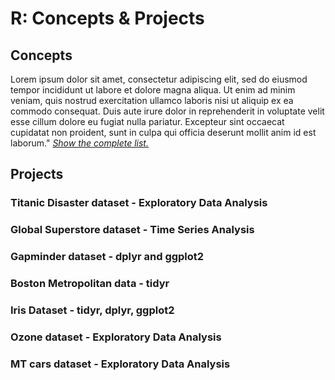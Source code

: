 # R: Concepts & Projects

## Concepts
Lorem ipsum dolor sit amet, consectetur adipiscing elit, sed do eiusmod tempor incididunt ut labore et dolore magna aliqua. Ut enim ad minim veniam, quis nostrud exercitation ullamco laboris nisi ut aliquip ex ea commodo consequat. Duis aute irure dolor in reprehenderit in voluptate velit esse cillum dolore eu fugiat nulla pariatur. Excepteur sint occaecat cupidatat non proident, sunt in culpa qui officia deserunt mollit anim id est laborum." [*Show the complete list.*](https://github.com/saitejavanamala/Portfolio/blob/master/R/R_Concepts_Detail.md)


## Projects
### Titanic Disaster dataset - Exploratory Data Analysis
### Global Superstore dataset - Time Series Analysis
### Gapminder dataset - dplyr and ggplot2
### Boston Metropolitan data - tidyr 
### Iris Dataset - tidyr, dplyr, ggplot2 
### Ozone dataset - Exploratory Data Analysis
### MT cars dataset - Exploratory Data Analysis
